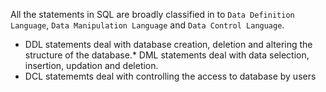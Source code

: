 All the statements in SQL are broadly classified in to ``Data Definition Language``, ``Data Manipulation Language`` and ``Data Control Language``. 

* DDL statements deal with database creation, deletion and altering the structure of the database.* DML statements deal with data selection, insertion, updation and deletion. 
* DCL statememts deal with controlling the access to database by users
